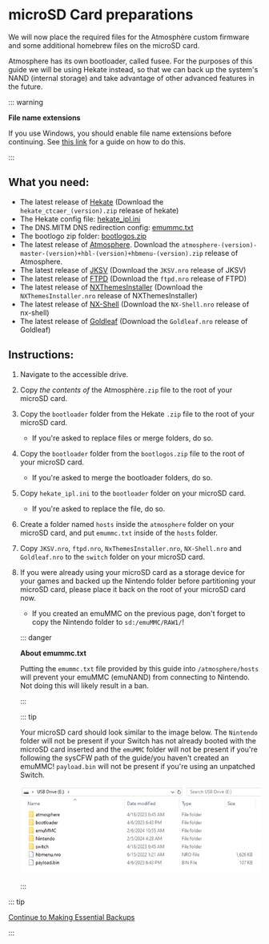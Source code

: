# microSD Card preparations

We will now place the required files for the Atmosphère custom firmware and some additional homebrew files on the microSD card.

Atmosphere has its own bootloader, called fusee. For the purposes of this guide we will be using Hekate instead, so that we can back up the system's NAND (internal storage) and take advantage of other advanced features in the future.

::: warning

**File name extensions**

If you use Windows, you should enable file name extensions before continuing. See [this link](../../extras/showing_file_extensions) for a guide on how to do this.

:::

## What you need:
- The latest release of [Hekate](https://github.com/CTCaer/Hekate/releases/) (Download the `hekate_ctcaer_(version).zip` release of hekate)
- The Hekate config file: <a href="/files/emu/hekate_ipl.ini" download>hekate_ipl.ini</a>
- The DNS.MITM DNS redirection config: <a href="/files/emummc.txt" download>emummc.txt</a>
- The bootlogo zip folder: <a href="/files/bootlogos.zip" download>bootlogos.zip</a>
- The latest release of [Atmosphere](https://github.com/Atmosphere-NX/Atmosphere/releases). Download the `atmosphere-(version)-master-(version)+hbl-(version)+hbmenu-(version).zip` release of Atmosphere.
- The latest release of [JKSV](https://github.com/J-D-K/JKSV/releases) (Download the `JKSV.nro` release of JKSV)
- The latest release of [FTPD](https://github.com/mtheall/ftpd/releases) (Download the `ftpd.nro` release of FTPD)
- The latest release of [NXThemesInstaller](https://github.com/exelix11/SwitchThemeInjector/releases) (Download the `NXThemesInstaller.nro` release of NXThemesInstaller)
- The latest release of [NX-Shell](https://github.com/joel16/NX-Shell/releases) (Download the `NX-Shell.nro` release of nx-shell)
- The latest release of [Goldleaf](https://github.com/XorTroll/Goldleaf/releases) (Download the `Goldleaf.nro` release of Goldleaf)

## Instructions:
1. Navigate to the accessible drive.
1. Copy *the contents of* the Atmosphère`.zip` file to the root of your microSD card.
1. Copy the `bootloader` folder from the Hekate `.zip` file to the root of your microSD card.
    - If you're asked to replace files or merge folders, do so.
1. Copy the `bootloader` folder from the `bootlogos.zip` file to the root of your microSD card.
    - If you're asked to merge the bootloader folders, do so.
1. Copy `hekate_ipl.ini` to the `bootloader` folder on your microSD card.
    - If you're asked to replace the file, do so.
1. Create a folder named `hosts` inside the `atmosphere` folder on your microSD card, and put `emummc.txt` inside of the `hosts` folder.
1. Copy `JKSV.nro`, `ftpd.nro`, `NxThemesInstaller.nro`, `NX-Shell.nro` and `Goldleaf.nro` to the `switch` folder on your microSD card.
1. If you were already using your microSD card as a storage device for your games and backed up the Nintendo folder before partitioning your microSD card, please place it back on the root of your microSD card now.
    - If you created an emuMMC on the previous page, don't forget to copy the Nintendo folder to `sd:/emuMMC/RAW1/`!

    ::: danger

    **About emummc.txt**

    Putting the `emummc.txt` file provided by this guide into `/atmosphere/hosts` will prevent your emuMMC (emuNAND) from connecting to Nintendo. Not doing this will likely result in a ban.

    :::

    ::: tip

    Your microSD card should look similar to the image below. The `Nintendo` folder will not be present if your Switch has not already booted with the microSD card inserted and the `emuMMC` folder will not be present if you're following the sysCFW path of the guide/you haven't created an emuMMC!
    `payload.bin` will not be present if you're using an unpatched Switch.

    ![sdfilesimg](img/sdfiles3.png)

    :::

::: tip

[Continue to Making Essential Backups](making_essential_backups)

:::
